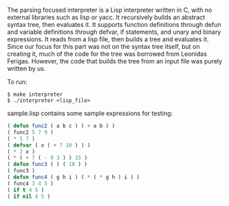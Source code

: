 The parsing focused interpreter is a Lisp interpreter written in C, with no external libraries such as lisp or yacc. It recursively builds an abstract syntax tree, then evaluates it. It supports function definitions through defun and variable definitions through defvar, if statements, and unary and binary expressions. It reads from a lisp file, then builds a tree and evaluates it. Since our focus for this part was not on the syntax tree itself, but on creating it, much of the code for the tree was borrowed from Leonidas Ferigas. However, the code that builds the tree from an input file was purely written by us.

To run:
```
$ make interpreter
$ ./interpreter <lisp_file>
```
sample.lisp contains some sample expressions for testing: 
```lisp
( defun func2 ( a b c ) ( + a b ) )
( func2 5 7 9 )
( * 5 7 )
( defvar ( x ( + 7 10 ) ) )
( * 2 x )
( * ( + 7 ( - 9 3 ) ) 15 )
( defun func3 ( ) ( 18 ) )
( func3 )
( defun func4 ( g h i ) ( * ( * g h ) i ) )
( func4 3 4 5 )
( if t 4 5 )
( if nil 4 5 )
```
